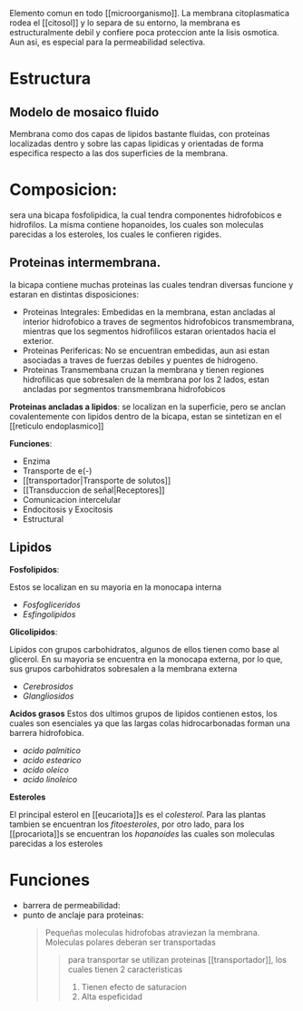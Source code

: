 Elemento comun en todo [[microorganismo]].
La membrana citoplasmatica rodea el [[citosol]] y lo separa de su entorno, la membrana es estructuralmente debil y confiere poca proteccion ante la lisis osmotica. Aun asi, es especial para la permeabilidad selectiva.


# Estructura
## Modelo de mosaico fluido
Membrana como dos capas de lipidos bastante fluidas, con proteinas localizadas dentro y sobre las capas lipidicas y orientadas de forma especifica respecto a las dos superficies de la membrana.

# Composicion:

sera una bicapa fosfolipidica, la cual tendra componentes hidrofobicos e hidrofilos. La misma contiene hopanoides, los cuales son moleculas parecidas a los esteroles, los cuales le confieren rigides.

## Proteinas intermembrana.

la bicapa contiene muchas proteinas las cuales tendran diversas funcione y estaran en distintas disposiciones:

- Proteinas Integrales:
    Embedidas en la membrana, estan ancladas al interior hidrofobico a traves de segmentos hidrofobicos transmembrana, mientras que los segmentos hidrofilicos estaran orientados hacia el exterior.
- Proteinas Perifericas:
    No se encuentran embedidas, aun asi estan asociadas a traves de fuerzas debiles y puentes de hidrogeno.
- Proteinas Transmembana
	cruzan la membrana y tienen regiones hidrofilicas que sobresalen de la membrana por los 2 lados, estan ancladas por segmentos transmembrana hidrofobicos

**Proteinas ancladas a lipidos**: se localizan en la superficie, pero se anclan covalentemente con lipidos dentro de la bicapa, estan se sintetizan en el [[reticulo endoplasmico]]

**Funciones**:
- Enzima
- Transporte de e(-)
- [[transportador|Transporte de solutos]]
- [[Transduccion de señal|Receptores]]
- Comunicacion intercelular
- Endocitosis y Exocitosis
- Estructural
## Lipidos

**Fosfolipidos**:

Estos se localizan en su mayoria en la monocapa interna

- *Fosfogliceridos*
- *Esfingolipidos*

**Glicolipidos**:

Lipidos con grupos carbohidratos, algunos de ellos tienen como base al glicerol. En su mayoria se encuentra en la monocapa externa, por lo que, sus grupos carbohidratos sobresalen a la membrana externa

- *Cerebrosidos*
- *Glangliosidos*

**Acidos grasos**
Estos dos ultimos grupos de lipidos contienen estos, los cuales son esenciales ya que las largas colas hidrocarbonadas forman una barrera hidrofobica.

- *acido palmitico*
- *acido estearico*
- *acido oleico*
- *acido linoleico*

**Esteroles**

El principal esterol en [[eucariota]]s es el *colesterol*. Para las plantas tambien se encuentran los *fitoesteroles*, por otro lado, para los [[procariota]]s se encuentran los *hopanoides* las cuales son moleculas parecidas a los esteroles


# Funciones

- barrera de permeabilidad:
- punto de anclaje para proteinas:
    > Pequeñas moleculas hidrofobas atraviezan la membrana. Moleculas polares deberan ser transportadas
    >
    > > para transportar se utilizan proteinas [[transportador]], los cuales tienen 2 caracteristicas
    > >
    > > 1.  Tienen efecto de saturacion
    > > 2.  Alta espeficidad

  